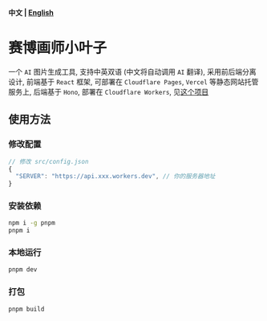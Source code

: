 **中文 | [English](README.md)**

# 赛博画师小叶子
一个 `AI` 图片生成工具, 支持中英双语 (中文将自动调用 `AI` 翻译), 采用前后端分离设计, 前端基于 `React` 框架, 可部署在 `Cloudflare Pages`, `Vercel` 等静态网站托管服务上, 后端基于 `Hono`, 部署在 `Cloudflare Workers`, 见[这个项目](https://github.com/LeafYeeXYZ/MyAPIs)

## 使用方法
### 修改配置
```javascript
// 修改 src/config.json
{
  "SERVER": "https://api.xxx.workers.dev", // 你的服务器地址
}
```

### 安装依赖
```bash
npm i -g pnpm
pnpm i
```

### 本地运行
```bash
pnpm dev
```

### 打包
```bash
pnpm build
```